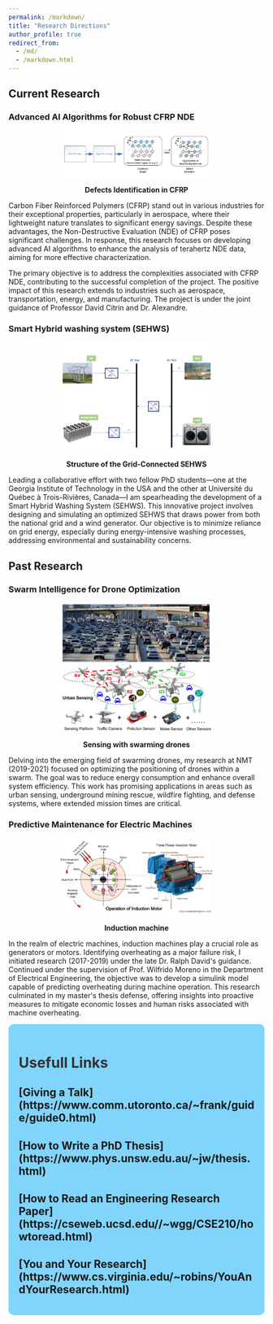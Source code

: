 ```yaml
---
permalink: /markdown/
title: "Research Directions"
author_profile: true
redirect_from: 
  - /md/
  - /markdown.html
---
```



## Current Research

### Advanced AI Algorithms for Robust CFRP NDE

<div style="text-align: center;">
  <img src='/images/R1.png' alt='Defects Identification in CFRP' width='300' />
  <p style="margin-top: 10px; font-weight: bold;">Defects Identification in CFRP</p>
</div>

Carbon Fiber Reinforced Polymers (CFRP) stand out in various industries for their exceptional properties, particularly in aerospace, where their lightweight nature translates to significant energy savings. Despite these advantages, the Non-Destructive Evaluation (NDE) of CFRP poses significant challenges. In response, this research focuses on developing advanced AI algorithms to enhance the analysis of terahertz NDE data, aiming for more effective characterization.

The primary objective is to address the complexities associated with CFRP NDE, contributing to the successful completion of the project. The positive impact of this research extends to industries such as aerospace, transportation, energy, and manufacturing. The project is under the joint guidance of Professor David Citrin and Dr. Alexandre.




### Smart Hybrid washing system (SEHWS)

<div style="text-align: center;">
  <img src='/images/System.png' alt='Defects Identification in CFRP' width='300' />
  <p style="margin-top: 10px; font-weight: bold;">Structure of the Grid-Connected SEHWS</p>
</div>

Leading a collaborative effort with two fellow PhD students—one at the Georgia Institute of Technology in the USA and the other at Université du Québec à Trois-Rivières, Canada—I am spearheading the development of a Smart Hybrid Washing System (SEHWS). This innovative project involves designing and simulating an optimized SEHWS that draws power from both the national grid and a wind generator. Our objective is to minimize reliance on grid energy, especially during energy-intensive washing processes, addressing environmental and sustainability concerns.

## Past Research

### Swarm Intelligence for Drone Optimization

<div style="text-align: center;">
  <img src='/images/sensingfig.JPG' alt='Defects Identification in CFRP' width='300' />
  <p style="margin-top: 10px; font-weight: bold;">Sensing with swarming drones</p>
</div>

Delving into the emerging field of swarming drones, my research at NMT (2019-2021) focused on optimizing the positioning of drones within a swarm. The goal was to reduce energy consumption and enhance overall system efficiency. This work has promising applications in areas such as urban sensing, underground mining rescue, wildfire fighting, and defense systems, where extended mission times are critical.

### Predictive Maintenance for Electric Machines

<div style="text-align: center;">
  <img src='/images/IDM.png' alt='Induction machine' width='300' />
  <p style="margin-top: 10px; font-weight: bold;">Induction machine</p>
</div>

In the realm of electric machines, induction machines play a crucial role as generators or motors. Identifying overheating as a major failure risk, I initiated research (2017-2019) under the late Dr. Ralph David's guidance. Continued under the supervision of Prof. Wilfrido Moreno in the Department of Electrical Engineering, the objective was to develop a simulink model capable of predicting overheating during machine operation. This research culminated in my master's thesis defense, offering insights into proactive measures to mitigate economic losses and human risks associated with machine overheating.






<div style="background-color: #81D4FA; padding: 20px; border-radius: 10px;">

  <h1 style="color: #333;">Usefull Links</h1>

  <h2>[Giving a Talk](https://www.comm.utoronto.ca/~frank/guide/guide0.html)</h2>


  <h2>[How to Write a PhD Thesis](https://www.phys.unsw.edu.au/~jw/thesis.html)</h2>


  <h2>[How to Read an Engineering Research Paper](https://cseweb.ucsd.edu//~wgg/CSE210/howtoread.html)</h2>

  <h2>[You and Your Research](https://www.cs.virginia.edu/~robins/YouAndYourResearch.html)</h2>


</div>
